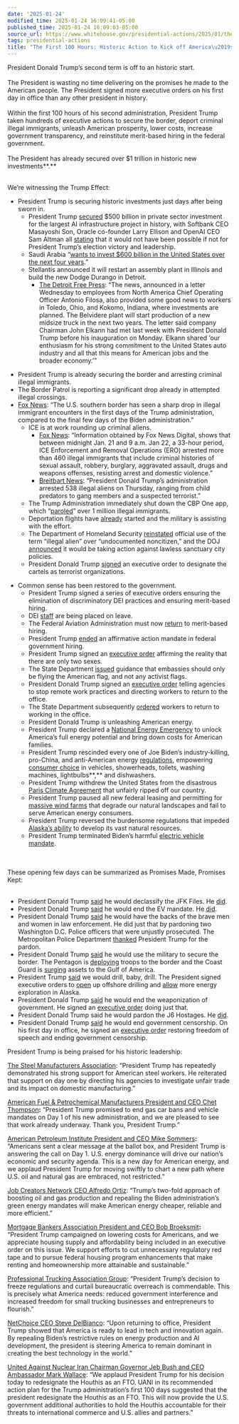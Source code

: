 ```yaml
---
date: '2025-01-24'
modified_time: 2025-01-24 16:09:41-05:00
published_time: 2025-01-24 16:09:03-05:00
source_url: https://www.whitehouse.gov/presidential-actions/2025/01/the-first-100-hours-historic-action-to-kick-off-americas-golden-age/
tags: presidential-actions
title: "The First 100 Hours: Historic Action to Kick off America\u2019s Golden Age"
---
```

 
President Donald Trump’s second term is off to an historic start.  
   
The President is wasting no time delivering on the promises he made to
the American people. The President signed more executive orders on his
first day in office than any other president in history.  
   
Within the first 100 hours of his second administration, President Trump
taken hundreds of executive actions to secure the border, deport
criminal illegal immigrants, unleash American prosperity, lower costs,
increase government transparency, and reinstitute merit-based hiring in
the federal government.  
   
The President has already secured over $1 trillion in historic new
investments**.**  
 

  
We’re witnessing the Trump Effect:

-   President Trump is securing historic investments just days after
    being sworn in.
    -   President Trump
        [secured](https://whitehouse.us10.list-manage.com/track/click?u=dace49741569f7585670378b3&id=0e29d35385&e=121170ac34)
        $500 billion in private sector investment for the largest AI
        infrastructure project in history, with Softbank CEO Masayoshi
        Son, Oracle co-founder Larry Ellison and OpenAI CEO Sam Altman
        all
        [stating](https://whitehouse.us10.list-manage.com/track/click?u=dace49741569f7585670378b3&id=b01dc852fb&e=121170ac34)
        that it would not have been possible if not for President
        Trump’s election victory and leadership.
    -   Saudi Arabia “[wants to invest $600 billion in the United States
        over the next four
        years](https://whitehouse.us10.list-manage.com/track/click?u=dace49741569f7585670378b3&id=690521a4ca&e=121170ac34).”
    -   Stellantis announced it will restart an assembly plant in
        Illinois and build the new Dodge Durango in Detroit.
        -   [The Detroit Free
            Press](https://whitehouse.us10.list-manage.com/track/click?u=dace49741569f7585670378b3&id=271e592e40&e=121170ac34):
            “The news, announced in a letter Wednesday to employees from
            North America Chief Operating Officer Antonio Filosa, also
            provided some good news to workers in Toledo, Ohio, and
            Kokomo, Indiana, where investments are planned. The
            Belvidere plant will start production of a new midsize truck
            in the next two years. The letter said company Chairman John
            Elkann had met last week with President Donald Trump before
            his inauguration on Monday. Elkann shared ‘our enthusiasm
            for his strong commitment to the United States auto industry
            and all that this means for American jobs and the broader
            economy.’”

<!-- -->

-   President Trump is already securing the border and arresting
    criminal illegal immigrants.
-   The Border Patrol is reporting a significant drop already in
    attempted illegal crossings.
-   [Fox
    News](https://whitehouse.us10.list-manage.com/track/click?u=dace49741569f7585670378b3&id=c050f5ad75&e=121170ac34):
    “The U.S. southern border has seen a sharp drop in illegal immigrant
    encounters in the first days of the Trump administration, compared
    to the final few days of the Biden administration.”
    -   ICE is at work rounding up criminal aliens.
        -   [Fox
            News](https://whitehouse.us10.list-manage.com/track/click?u=dace49741569f7585670378b3&id=bdde04378a&e=121170ac34):
            “Information obtained by Fox News Digital, shows that
            between midnight Jan. 21 and 9 a.m. Jan 22, a 33-hour
            period, ICE Enforcement and Removal Operations (ERO)
            arrested more than 460 illegal immigrants that include
            criminal histories of sexual assault, robbery, burglary,
            aggravated assault, drugs and weapons offenses, resisting
            arrest and domestic violence.”
        -   [Breitbart
            News](https://whitehouse.us10.list-manage.com/track/click?u=dace49741569f7585670378b3&id=b7e55ffb2a&e=121170ac34):
            “President Donald Trump’s administration arrested 538
            illegal aliens on Thursday, ranging from child predators to
            gang members and a suspected terrorist.”
    -   The Trump Administration immediately shut down the CBP One app,
        which
        “[paroled](https://whitehouse.us10.list-manage.com/track/click?u=dace49741569f7585670378b3&id=bbd857b607&e=121170ac34)”
        over 1 million illegal immigrants.
    -   Deportation flights have
        [already](https://whitehouse.us10.list-manage.com/track/click?u=dace49741569f7585670378b3&id=3b7c19c1e8&e=121170ac34)
        started and the military is assisting with the effort.
    -   The Department of Homeland Security
        [reinstated](https://whitehouse.us10.list-manage.com/track/click?u=dace49741569f7585670378b3&id=b9b85b8f6e&e=121170ac34)
        official use of the term “illegal alien” over “undocumented
        noncitizen,” and the DOJ
        [announced](https://whitehouse.us10.list-manage.com/track/click?u=dace49741569f7585670378b3&id=327527162a&e=121170ac34)
        it would be taking action against lawless sanctuary city
        policies.
    -   President Donald Trump
        [signed](https://whitehouse.us10.list-manage.com/track/click?u=dace49741569f7585670378b3&id=393decf620&e=121170ac34)
        an executive order to designate the cartels as terrorist
        organizations.

<!-- -->

-   Common sense has been restored to the government.
    -   President Trump signed a series of executive orders ensuring the
        elimination of discriminatory DEI practices and ensuring
        merit-based hiring.
    -   DEI
        [staff](https://whitehouse.us10.list-manage.com/track/click?u=dace49741569f7585670378b3&id=5bdf3a103b&e=121170ac34)
        are being placed on leave.
    -   The Federal Aviation Administration must now
        [return](https://whitehouse.us10.list-manage.com/track/click?u=dace49741569f7585670378b3&id=576617e9c2&e=121170ac34)
        to merit-based hiring.
    -   President Trump
        [ended](https://whitehouse.us10.list-manage.com/track/click?u=dace49741569f7585670378b3&id=0ba9990e9f&e=121170ac34)
        an affirmative action mandate in federal government hiring.
    -   President Trump signed an [executive
        order](https://whitehouse.us10.list-manage.com/track/click?u=dace49741569f7585670378b3&id=df9bdcb1f5&e=121170ac34)
        affirming the reality that there are only two sexes.
    -   The State Department
        [issued](https://whitehouse.us10.list-manage.com/track/click?u=dace49741569f7585670378b3&id=d7ba5f6af1&e=121170ac34)
        guidance that embassies should only be flying the American flag,
        and not any activist flags.
    -   President Donald Trump signed an [executive
        order](https://whitehouse.us10.list-manage.com/track/click?u=dace49741569f7585670378b3&id=e23c72cc7d&e=121170ac34)
        telling agencies to stop remote work practices and directing
        workers to return to the office.
    -   The State Department subsequently
        [ordered](https://whitehouse.us10.list-manage.com/track/click?u=dace49741569f7585670378b3&id=71ceab96f3&e=121170ac34)
        workers to return to working in the office.
    -   President Donald Trump is unleashing American energy.
    -   President Trump declared a [National Energy
        Emergency](https://whitehouse.us10.list-manage.com/track/click?u=dace49741569f7585670378b3&id=83b6553ada&e=121170ac34)
        to unlock America’s full energy potential and bring down costs
        for American families.
    -   President Trump rescinded every one of Joe Biden’s
        industry-killing, pro-China, and anti-American energy
        [regulations](https://whitehouse.us10.list-manage.com/track/click?u=dace49741569f7585670378b3&id=598c4ad366&e=121170ac34),
        empowering [consumer
        choice](https://whitehouse.us10.list-manage.com/track/click?u=dace49741569f7585670378b3&id=a37807f530&e=121170ac34)
        in vehicles, showerheads, toilets, washing machines,
        lightbulbs**,** and dishwashers.
    -   President Trump withdrew the United States from the disastrous
        [Paris Climate
        Agreement](https://whitehouse.us10.list-manage.com/track/click?u=dace49741569f7585670378b3&id=510463f456&e=121170ac34)
        that unfairly ripped off our country.
    -   President Trump paused all new federal leasing and permitting
        for [massive wind
        farms](https://whitehouse.us10.list-manage.com/track/click?u=dace49741569f7585670378b3&id=ab032e38cf&e=121170ac34)
        that degrade our natural landscapes and fail to serve American
        energy consumers.
    -   President Trump reversed the burdensome regulations that impeded
        [Alaska’s
        ability](https://whitehouse.us10.list-manage.com/track/click?u=dace49741569f7585670378b3&id=b517f81128&e=121170ac34)
        to develop its vast natural resources.
    -   President Trump terminated Biden’s harmful [electric vehicle
        mandate](https://whitehouse.us10.list-manage.com/track/click?u=dace49741569f7585670378b3&id=7b4454c544&e=121170ac34).

   
   
These opening few days can be summarized as Promises Made, Promises
Kept:  
 

-   President Donald Trump
    [said](https://whitehouse.us10.list-manage.com/track/click?u=dace49741569f7585670378b3&id=66c34323d1&e=121170ac34)
    he would declassify the JFK Files. He
    [did](https://whitehouse.us10.list-manage.com/track/click?u=dace49741569f7585670378b3&id=04e677d639&e=121170ac34).
-   President Donald Trump
    [said](https://whitehouse.us10.list-manage.com/track/click?u=dace49741569f7585670378b3&id=c9d5fb5c89&e=121170ac34)
    he would end the EV mandate. He
    [did](https://whitehouse.us10.list-manage.com/track/click?u=dace49741569f7585670378b3&id=ed94b345cf&e=121170ac34).
-   President Donald Trump
    [said](https://whitehouse.us10.list-manage.com/track/click?u=dace49741569f7585670378b3&id=c02fc2559a&e=121170ac34)
    he would have the backs of the brave men and women in law
    enforcement. He did just that by pardoning two Washington D.C.
    Police officers that were unjustly prosecuted. The Metropolitan
    Police Department
    [thanked](https://whitehouse.us10.list-manage.com/track/click?u=dace49741569f7585670378b3&id=c982849f76&e=121170ac34)
    President Trump for the pardon.
-   President Donald Trump
    [said](https://whitehouse.us10.list-manage.com/track/click?u=dace49741569f7585670378b3&id=0d2e188cca&e=121170ac34)
    he would use the military to secure the border. The Pentagon is
    [deploying](https://whitehouse.us10.list-manage.com/track/click?u=dace49741569f7585670378b3&id=0ad02db76b&e=121170ac34)
    troops to the border and the Coast Guard is
    [surging](https://whitehouse.us10.list-manage.com/track/click?u=dace49741569f7585670378b3&id=12622e326a&e=121170ac34)
    assets to the Gulf of America.
-   President Trump
    [said](https://whitehouse.us10.list-manage.com/track/click?u=dace49741569f7585670378b3&id=ed8778ae0b&e=121170ac34)
    we would drill, baby, drill. The President signed executive orders
    to
    [open](https://whitehouse.us10.list-manage.com/track/click?u=dace49741569f7585670378b3&id=07a180140c&e=121170ac34)
    up offshore drilling and
    [allow](https://whitehouse.us10.list-manage.com/track/click?u=dace49741569f7585670378b3&id=73b2f0c611&e=121170ac34)
    more energy exploration in Alaska.
-   President Donald Trump
    [said](https://whitehouse.us10.list-manage.com/track/click?u=dace49741569f7585670378b3&id=50901761ea&e=121170ac34)
    he would end the weaponization of government. He signed an
    [executive
    order](https://whitehouse.us10.list-manage.com/track/click?u=dace49741569f7585670378b3&id=01e069fc92&e=121170ac34)
    doing just that.
-   President Donald Trump said he would pardon the J6 Hostages. He
    [did](https://whitehouse.us10.list-manage.com/track/click?u=dace49741569f7585670378b3&id=0bc8d08849&e=121170ac34).
-   President Donald Trump
    [said](https://whitehouse.us10.list-manage.com/track/click?u=dace49741569f7585670378b3&id=3f776c1ed0&e=121170ac34)
    he would end government censorship. On his first day in office, he
    signed an [executive
    order](https://whitehouse.us10.list-manage.com/track/click?u=dace49741569f7585670378b3&id=d8cb08e81d&e=121170ac34)
    restoring freedom of speech and ending government censorship.

President Trump is being praised for his historic leadership:  
  
[The Steel Manufacturers
Association](https://whitehouse.us10.list-manage.com/track/click?u=dace49741569f7585670378b3&id=0b0e48209b&e=121170ac34):
“President Trump has repeatedly demonstrated his strong support for
American steel workers. He reiterated that support on day one by
directing his agencies to investigate unfair trade and its impact on
domestic manufacturing.”  
  
[American Fuel & Petrochemical Manufacturers President and CEO Chet
Thompson](https://whitehouse.us10.list-manage.com/track/click?u=dace49741569f7585670378b3&id=fee36d859f&e=121170ac34)**:**
“President Trump promised to end gas car bans and vehicle mandates on
Day 1 of his new administration, and we are pleased to see that work
already underway. Thank you, President Trump.”  
  
[American Petroleum Institute President and CEO Mike
Sommers](https://whitehouse.us10.list-manage.com/track/click?u=dace49741569f7585670378b3&id=334e9a3b68&e=121170ac34)**:**
“Americans sent a clear message at the ballot box, and President Trump
is answering the call on Day 1. U.S. energy dominance will drive our
nation’s economic and security agenda. This is a new day for American
energy, and we applaud President Trump for moving swiftly to chart a new
path where U.S. oil and natural gas are embraced, not restricted.”  
  
[Job Creators Network CEO Alfredo
Ortiz](https://whitehouse.us10.list-manage.com/track/click?u=dace49741569f7585670378b3&id=edfd9dbdc8&e=121170ac34):
“Trump’s two-fold approach of boosting oil and gas production and
repealing the Biden administration’s green energy mandates will make
American energy cheaper, reliable and more efficient.”  
  
[Mortgage Bankers Association President and CEO Bob
Broeksmit](https://whitehouse.us10.list-manage.com/track/click?u=dace49741569f7585670378b3&id=e6259da8c0&e=121170ac34)**:**
“President Trump campaigned on lowering costs for Americans, and we
appreciate housing supply and affordability being included in an
executive order on this issue. We support efforts to cut unnecessary
regulatory red tape and to pursue federal housing program enhancements
that make renting and homeownership more attainable and sustainable.”  
  
[Professional Trucking Association
Group](https://whitehouse.us10.list-manage.com/track/click?u=dace49741569f7585670378b3&id=ddf0a867a8&e=121170ac34):
“President Trump’s decision to freeze regulations and curtail
bureaucratic overreach is commendable. This is precisely what America
needs: reduced government interference and increased freedom for small
trucking businesses and entrepreneurs to flourish.”  
  
[NetChoice CEO Steve
DelBianco](https://whitehouse.us10.list-manage.com/track/click?u=dace49741569f7585670378b3&id=8cb38b70d4&e=121170ac34):
“Upon returning to office, President Trump showed that America is ready
to lead in tech and innovation again. By repealing Biden’s restrictive
rules on energy production and AI development, the president is steering
America to remain dominant in creating the best technology in the
world.”  
  
[United Against Nuclear Iran Chairman Governor Jeb Bush and CEO
Ambassador Mark
Wallace](https://whitehouse.us10.list-manage.com/track/click?u=dace49741569f7585670378b3&id=fb8c0d36a2&e=121170ac34):
“We applaud President Trump for his decision today to redesignate the
Houthis as an FTO. UANI in its recommended action plan for the Trump
administration’s first 100 days suggested that the president redesignate
the Houthis as an FTO. This will now provide the U.S. government
additional authorities to hold the Houthis accountable for their threats
to international commerce and U.S. allies and partners.”
